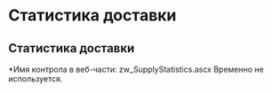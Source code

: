 ﻿---
description: 2.4.7
---
# Статистика доставки
## Статистика доставки
*Имя контрола в веб-части: zw_SupplyStatistics.ascx
Временно не используется.

